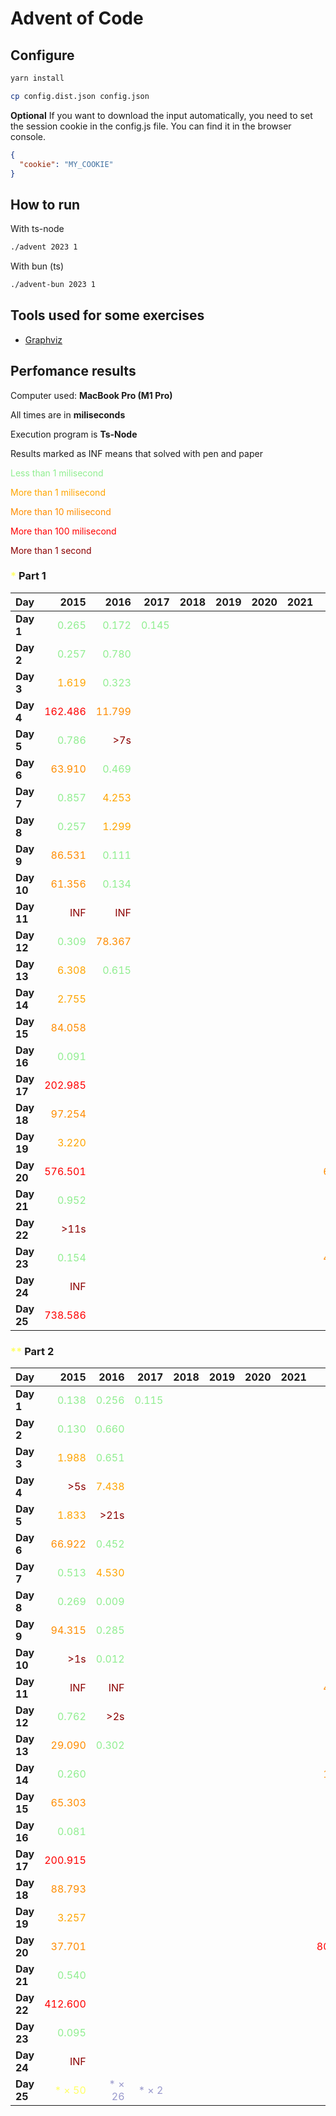 # Advent of Code



## Configure

```sh
yarn install
```

```sh
cp config.dist.json config.json
```

**Optional** If you want to download the input automatically, you need to set the session cookie in the config.js file. You can find it in the browser console.

```json
{
  "cookie": "MY_COOKIE"
}
```

## How to run

With ts-node

```sh
./advent 2023 1
```

With bun (ts)

```sh
./advent-bun 2023 1
```

## Tools used for some exercises

* [Graphviz](https://graphviz.org)

## Perfomance results

Computer used: **MacBook Pro (M1 Pro)**

All times are in **miliseconds**

Execution program is **Ts-Node**

Results marked as INF means that solved with pen and paper

<span style="color:lightgreen">Less than 1 milisecond</span>

<span style="color:orange">More than 1 milisecond</span>

<span style="color:darkorange">More than 10 milisecond</span>

<span style="color:red">More than 100 milisecond</span>

<span style="color:darkred">More than 1 second</span>



### <span style="color:#FFFF66">*</span> Part 1

| **Day**    |                                     **2015** |                                     **2016** |                                     **2017** |                                     **2018** |                                     **2019** |                                     **2020** |                                     **2021** |                                     **2022** |                                     **2023** |                                     **2024** |
|------------|---------------------------------------------:|---------------------------------------------:|---------------------------------------------:|---------------------------------------------:|---------------------------------------------:|---------------------------------------------:|---------------------------------------------:|---------------------------------------------:|---------------------------------------------:|---------------------------------------------:|
| **Day  1** |  <span style="color:lightgreen">0.265</span> |  <span style="color:lightgreen">0.172</span> |  <span style="color:lightgreen">0.145</span> |                                              |                                              |                                              |                                              |  <span style="color:lightgreen">0.113</span> |  <span style="color:lightgreen">0.668</span> |  <span style="color:lightgreen">0.240</span> |
| **Day  2** |  <span style="color:lightgreen">0.257</span> |  <span style="color:lightgreen">0.780</span> |                                              |                                              |                                              |                                              |                                              |  <span style="color:lightgreen">0.479</span> |  <span style="color:lightgreen">0.106</span> |  <span style="color:lightgreen">0.298</span> |
| **Day  3** |      <span style="color:orange">1.619</span> |  <span style="color:lightgreen">0.323</span> |                                              |                                              |                                              |                                              |                                              |      <span style="color:orange">1.967</span> |  <span style="color:lightgreen">0.200</span> |  <span style="color:lightgreen">0.908</span> |
| **Day  4** |       <span style="color:red">162.486</span> | <span style="color:darkorange">11.799</span> |                                              |                                              |                                              |                                              |                                              |  <span style="color:lightgreen">0.359</span> |  <span style="color:lightgreen">0.426</span> |      <span style="color:orange">1.457</span> |
| **Day  5** |  <span style="color:lightgreen">0.786</span> |       <span style="color:darkred">>7s</span> |                                              |                                              |                                              |                                              |                                              |  <span style="color:lightgreen">0.394</span> |  <span style="color:lightgreen">0.364</span> |  <span style="color:lightgreen">0.177</span> |
| **Day  6** | <span style="color:darkorange">63.910</span> |  <span style="color:lightgreen">0.469</span> |                                              |                                              |                                              |                                              |                                              |  <span style="color:lightgreen">0.503</span> |  <span style="color:lightgreen">0.047</span> |      <span style="color:orange">1.087</span> |
| **Day  7** |  <span style="color:lightgreen">0.857</span> |      <span style="color:orange">4.253</span> |                                              |                                              |                                              |                                              |                                              |  <span style="color:lightgreen">0.849</span> |      <span style="color:orange">2.683</span> |      <span style="color:orange">1.578</span> |
| **Day  8** |  <span style="color:lightgreen">0.257</span> |      <span style="color:orange">1.299</span> |                                              |                                              |                                              |                                              |                                              |  <span style="color:lightgreen">0.970</span> |      <span style="color:orange">1.333</span> |  <span style="color:lightgreen">0.562</span> |
| **Day  9** | <span style="color:darkorange">86.531</span> |  <span style="color:lightgreen">0.111</span> |                                              |                                              |                                              |                                              |                                              |      <span style="color:orange">5.441</span> |  <span style="color:lightgreen">0.002</span> |  <span style="color:lightgreen">0.645</span> |
| **Day 10** | <span style="color:darkorange">61.356</span> |  <span style="color:lightgreen">0.134</span> |                                              |                                              |                                              |                                              |                                              |  <span style="color:lightgreen">0.095</span> |      <span style="color:orange">1.763</span> |                                              |
| **Day 11** |       <span style="color:darkred">INF</span> |       <span style="color:darkred">INF</span> |                                              |                                              |                                              |                                              |                                              |  <span style="color:lightgreen">0.298</span> |      <span style="color:orange">7.652</span> |                                              |
| **Day 12** |  <span style="color:lightgreen">0.309</span> | <span style="color:darkorange">78.367</span> |                                              |                                              |                                              |                                              |                                              |      <span style="color:orange">3.428</span> | <span style="color:darkorange">23.652</span> |                                              |
| **Day 13** |      <span style="color:orange">6.308</span> |  <span style="color:lightgreen">0.615</span> |                                              |                                              |                                              |                                              |                                              |      <span style="color:orange">2.149</span> |      <span style="color:orange">2.605</span> |                                              |
| **Day 14** |      <span style="color:orange">2.755</span> |                                              |                                              |                                              |                                              |                                              |                                              |      <span style="color:orange">3.865</span> |      <span style="color:orange">3.359</span> |                                              |
| **Day 15** | <span style="color:darkorange">84.058</span> |                                              |                                              |                                              |                                              |                                              |                                              |       <span style="color:darkred">>4s</span> |  <span style="color:lightgreen">0.928</span> |                                              |
| **Day 16** |  <span style="color:lightgreen">0.091</span> |                                              |                                              |                                              |                                              |                                              |                                              |       <span style="color:darkred">>6s</span> |      <span style="color:orange">6.538</span> |                                              |
| **Day 17** |       <span style="color:red">202.985</span> |                                              |                                              |                                              |                                              |                                              |                                              |      <span style="color:orange">7.367</span> |       <span style="color:red">731.511</span> |                                              |
| **Day 18** | <span style="color:darkorange">97.254</span> |                                              |                                              |                                              |                                              |                                              |                                              |      <span style="color:orange">2.568</span> |  <span style="color:lightgreen">0.195</span> |                                              |
| **Day 19** |      <span style="color:orange">3.220</span> |                                              |                                              |                                              |                                              |                                              |                                              |      <span style="color:darkred">>11s</span> |      <span style="color:orange">1.710</span> |                                              |
| **Day 20** |       <span style="color:red">576.501</span> |                                              |                                              |                                              |                                              |                                              |                                              | <span style="color:darkorange">68.767</span> | <span style="color:darkorange">11.904</span> |                                              |
| **Day 21** |  <span style="color:lightgreen">0.952</span> |                                              |                                              |                                              |                                              |                                              |                                              |  <span style="color:lightgreen">0.484</span> | <span style="color:darkorange">47.542</span> |                                              |
| **Day 22** |      <span style="color:darkred">>11s</span> |                                              |                                              |                                              |                                              |                                              |                                              |      <span style="color:orange">2.556</span> |       <span style="color:red">209.524</span> |                                              |
| **Day 23** |  <span style="color:lightgreen">0.154</span> |                                              |                                              |                                              |                                              |                                              |                                              | <span style="color:darkorange">48.819</span> |      <span style="color:orange">1.384</span> |                                              |
| **Day 24** |       <span style="color:darkred">INF</span> |                                              |                                              |                                              |                                              |                                              |                                              |       <span style="color:darkred">>1s</span> | <span style="color:darkorange">33.667</span> |                                              |
| **Day 25** |       <span style="color:red">738.586</span> |                                              |                                              |                                              |                                              |                                              |                                              |  <span style="color:lightgreen">0.205</span> |       <span style="color:darkred">INF</span> |                                              |


### <span style="color:#FFFF66">**</span> Part 2

| **Day**    |                                     **2015** |                                     **2016** |                                     **2017** |                                     **2018** |                                     **2019** |                                     **2020** |                                     **2021** |                                     **2022** |                                     **2023** |                                     **2024** |
|------------|---------------------------------------------:|---------------------------------------------:|---------------------------------------------:|---------------------------------------------:|---------------------------------------------:|---------------------------------------------:|---------------------------------------------:|---------------------------------------------:|---------------------------------------------:|---------------------------------------------:|
| **Day  1** |  <span style="color:lightgreen">0.138</span> |  <span style="color:lightgreen">0.256</span> |  <span style="color:lightgreen">0.115</span> |                                              |                                              |                                              |                                              |  <span style="color:lightgreen">0.102</span> |      <span style="color:orange">1.652</span> |  <span style="color:lightgreen">0.398</span> |
| **Day  2** |  <span style="color:lightgreen">0.130</span> |  <span style="color:lightgreen">0.660</span> |                                              |                                              |                                              |                                              |                                              |  <span style="color:lightgreen">0.613</span> |  <span style="color:lightgreen">0.103</span> |  <span style="color:lightgreen">0.225</span> |
| **Day  3** |      <span style="color:orange">1.988</span> |  <span style="color:lightgreen">0.651</span> |                                              |                                              |                                              |                                              |                                              |  <span style="color:lightgreen">0.325</span> |  <span style="color:lightgreen">0.104</span> |      <span style="color:orange">1.676</span> |
| **Day  4** |       <span style="color:darkred">>5s</span> |      <span style="color:orange">7.438</span> |                                              |                                              |                                              |                                              |                                              |  <span style="color:lightgreen">0.219</span> |  <span style="color:lightgreen">0.475</span> |  <span style="color:lightgreen">0.616</span> |
| **Day  5** |      <span style="color:orange">1.833</span> |      <span style="color:darkred">>21s</span> |                                              |                                              |                                              |                                              |                                              |  <span style="color:lightgreen">0.430</span> |       <span style="color:darkred">>8m</span> |      <span style="color:orange">1.045</span> |
| **Day  6** | <span style="color:darkorange">66.922</span> |  <span style="color:lightgreen">0.452</span> |                                              |                                              |                                              |                                              |                                              |      <span style="color:orange">2.169</span> |  <span style="color:lightgreen">0.041</span> |      <span style="color:darkred">>22s</span> |
| **Day  7** |  <span style="color:lightgreen">0.513</span> |      <span style="color:orange">4.530</span> |                                              |                                              |                                              |                                              |                                              |  <span style="color:lightgreen">0.451</span> |      <span style="color:orange">5.344</span> |      <span style="color:orange">3.656</span> |
| **Day  8** |  <span style="color:lightgreen">0.269</span> |  <span style="color:lightgreen">0.009</span> |                                              |                                              |                                              |                                              |                                              |      <span style="color:orange">3.299</span> |      <span style="color:orange">6.380</span> |  <span style="color:lightgreen">0.680</span> |
| **Day  9** | <span style="color:darkorange">94.315</span> |  <span style="color:lightgreen">0.285</span> |                                              |                                              |                                              |                                              |                                              |      <span style="color:orange">6.718</span> |  <span style="color:lightgreen">0.001</span> | <span style="color:darkorange">63.091</span> |
| **Day 10** |       <span style="color:darkred">>1s</span> |  <span style="color:lightgreen">0.012</span> |                                              |                                              |                                              |                                              |                                              |  <span style="color:lightgreen">0.186</span> |      <span style="color:orange">6.533</span> |                                              |
| **Day 11** |       <span style="color:darkred">INF</span> |       <span style="color:darkred">INF</span> |                                              |                                              |                                              |                                              |                                              | <span style="color:darkorange">46.745</span> |      <span style="color:orange">5.165</span> |                                              |
| **Day 12** |  <span style="color:lightgreen">0.762</span> |       <span style="color:darkred">>2s</span> |                                              |                                              |                                              |                                              |                                              |      <span style="color:orange">3.141</span> |       <span style="color:red">528.548</span> |                                              |
| **Day 13** | <span style="color:darkorange">29.090</span> |  <span style="color:lightgreen">0.302</span> |                                              |                                              |                                              |                                              |                                              |      <span style="color:orange">1.099</span> |  <span style="color:lightgreen">0.569</span> |                                              |
| **Day 14** |  <span style="color:lightgreen">0.260</span> |                                              |                                              |                                              |                                              |                                              |                                              | <span style="color:darkorange">16.992</span> |       <span style="color:red">482.525</span> |                                              |
| **Day 15** | <span style="color:darkorange">65.303</span> |                                              |                                              |                                              |                                              |                                              |                                              |      <span style="color:darkred">>26s</span> |      <span style="color:orange">1.341</span> |                                              |
| **Day 16** |  <span style="color:lightgreen">0.081</span> |                                              |                                              |                                              |                                              |                                              |                                              |       <span style="color:darkred">>3m</span> |       <span style="color:darkred">>1s</span> |                                              |
| **Day 17** |       <span style="color:red">200.915</span> |                                              |                                              |                                              |                                              |                                              |                                              |      <span style="color:orange">6.637</span> |       <span style="color:darkred">>2s</span> |                                              |
| **Day 18** | <span style="color:darkorange">88.793</span> |                                              |                                              |                                              |                                              |                                              |                                              |      <span style="color:orange">5.666</span> |  <span style="color:lightgreen">0.112</span> |                                              |
| **Day 19** |      <span style="color:orange">3.257</span> |                                              |                                              |                                              |                                              |                                              |                                              |       <span style="color:darkred">>3m</span> |      <span style="color:orange">2.112</span> |                                              |
| **Day 20** | <span style="color:darkorange">37.701</span> |                                              |                                              |                                              |                                              |                                              |                                              |       <span style="color:red">803.713</span> | <span style="color:darkorange">17.168</span> |                                              |
| **Day 21** |  <span style="color:lightgreen">0.540</span> |                                              |                                              |                                              |                                              |                                              |                                              |  <span style="color:lightgreen">0.616</span> |      <span style="color:darkred">>18s</span> |                                              |
| **Day 22** |       <span style="color:red">412.600</span> |                                              |                                              |                                              |                                              |                                              |                                              |      <span style="color:orange">2.249</span> |       <span style="color:darkred">>1m</span> |                                              |
| **Day 23** |  <span style="color:lightgreen">0.095</span> |                                              |                                              |                                              |                                              |                                              |                                              |       <span style="color:darkred">>1s</span> |       <span style="color:darkred">>5s</span> |                                              |
| **Day 24** |       <span style="color:darkred">INF</span> |                                              |                                              |                                              |                                              |                                              |                                              |       <span style="color:darkred">>3s</span> |       <span style="color:darkred">>6s</span> |                                              |
| **Day 25** |    <span style="color:#FFFF66">* × 50</span> |    <span style="color:#9999CC">* × 26</span> |     <span style="color:#9999CC">* × 2</span> |                                              |                                              |                                              |                                              |    <span style="color:#FFFF66">* × 50</span> |    <span style="color:#FFFF66">* × 50</span> |    <span style="color:#9999CC">* × 18</span> |
